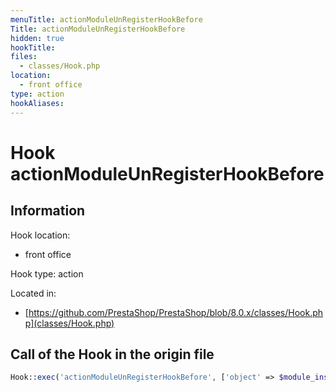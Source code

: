 ```yaml
---
menuTitle: actionModuleUnRegisterHookBefore
Title: actionModuleUnRegisterHookBefore
hidden: true
hookTitle: 
files:
  - classes/Hook.php
location:
  - front office
type: action
hookAliases:
---
```


# Hook actionModuleUnRegisterHookBefore

## Information

Hook location:
  - front office

Hook type: action

Located in: 
  - [https://github.com/PrestaShop/PrestaShop/blob/8.0.x/classes/Hook.php](classes/Hook.php)

## Call of the Hook in the origin file

```php
Hook::exec('actionModuleUnRegisterHookBefore', ['object' => $module_instance, 'hook_name' => $hook_name])
```